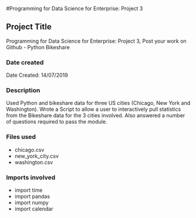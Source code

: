 #Programming for Data Science for Enterprise: Project 3

## Project Title
Programming for Data Science for Enterprise: Project 3, Post your work on Github - Python Bikeshare

### Date created
Date Created: 14/07/2019

### Description
Used Python and bikeshare data for three US cities (Chicago, New York and Washington). Wrote a Script to allow a user to interactively pull statistics from the Bikeshare data for the 3 cities involved. Also answered a number of questions required to pass the module.

### Files used
* chicago.csv
* new_york_city.csv
* washington.csv

### Imports involved
* import time
* import pandas
* import numpy
* import calendar
